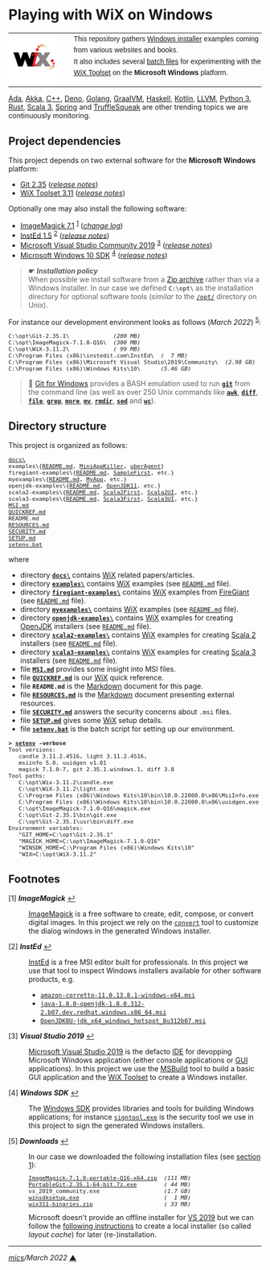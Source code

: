 # <span id="top">Playing with WiX on Windows</span>

<table style="font-family:Helvetica,Arial;font-size:14px;line-height:1.6;">
  <tr>
  <td style="border:0;padding:0 10px 0 0;min-width:120px;"><a href="https://wixtoolset.org/" rel="external"><img src="./images/wixtoolset.png" width="100" alt="WiX project"/></a></td>
  <td style="border:0;padding:0;vertical-align:text-top;">This repository gathers <a href="https://wixtoolset.org/" rel="external">Windows installer</a> examples coming from various websites and books.<br/>
  It also includes several <a href="https://en.wikibooks.org/wiki/Windows_Batch_Scripting" rel="external">batch files</a> for experimenting with the <a href="https://wixtoolset.org/" rel="external">WiX Toolset</a> on the <b>Microsoft Windows</b> platform.
  </td>
  </tr>
</table>

[Ada][ada_examples], [Akka][akka_examples], [C++][cpp_examples], [Deno][deno_examples], [Golang][golang_examples], [GraalVM][graalvm_examples], [Haskell][haskell_examples], [Kotlin][kotlin_examples], [LLVM][llvm_examples], [Python 3][python_examples], [Rust][rust_examples], [Scala 3][scala3_examples], [Spring][spring_examples] and [TruffleSqueak][trufflesqueak_examples] are other trending topics we are continuously monitoring.

## <span id="proj_deps">Project dependencies</span>

This project depends on two external software for the **Microsoft Windows** platform:

- [Git 2.35][git_downloads] ([*release notes*][git_relnotes])
- [WiX Toolset 3.11][wix3_downloads] ([*release notes*][wix3_relnotes])

Optionally one may also install the following software:

- [ImageMagick 7.1][magick_downloads] <sup id="anchor_01"><a href="#footnote_01">1</a></sup> ([*change log*][magick_changelog])
- [InstEd 1.5][insted_downloads] <sup id="anchor_02"><a href="#footnote_02">2</a></sup> ([*release notes*][insted_relnotes])
- [Microsoft Visual Studio Community 2019][vs2019_downloads] <sup id="anchor_03"><a href="#footnote_03">3</a></sup> ([*release notes*][vs2019_relnotes])
- [Microsoft Windows 10 SDK][windows_sdk] <sup id="anchor_04"><a href="#footnote_04">4</a></sup> ([*release notes*][windows_sdk_relnotes])

> **&#9755;** ***Installation policy***<br/>
> When possible we install software from a [Zip archive][zip_archive] rather than via a Windows installer. In our case we defined **`C:\opt\`** as the installation directory for optional software tools (*similar to* the [`/opt/`][linux_opt] directory on Unix).

For instance our development environment looks as follows (*March 2022*) <sup id="anchor_05">[5](#footnote_05)</sup>:

<pre style="font-size:80%;">
C:\opt\Git-2.35.1\             <i>(280 MB)</i>
C:\opt\ImageMagick-7.1.0-Q16\  <i>(300 MB)</i>
C:\opt\WiX-3.11.2\             <i>( 99 MB)</i>
C:\Program Files (x86)\instedit.com\InstEd\  <i>(  7 MB)</i>
C:\Program Files (x86)\Microsoft Visual Studio\2019\Community\  <i>(2.98 GB)</i>
C:\Program Files (x86)\Windows Kits\10\      <i>(5.46 GB)</i>
</pre>

> **:mag_right:** [Git for Windows][git_scm] provides a BASH emulation used to run [**`git`**][git_docs] from the command line (as well as over 250 Unix commands like [**`awk`**][man1_awk], [**`diff`**][man1_diff], [**`file`**][man1_file], [**`grep`**][man1_grep], [**`more`**][man1_more], [**`mv`**][man1_mv], [**`rmdir`**][man1_rmdir], [**`sed`**][man1_sed] and [**`wc`**][man1_wc]).

## <span id="structure">Directory structure</span>

This project is organized as follows:
<pre style="font-size:80%;">
<a href="./examples/docs">docs\</a>
examples\{<a href="./examples/README.md">README.md</a>, <a href="./examples/MiniAppKiller">MiniAppKiller</a>, <a href="./examples/uberAgent">uberAgent</a>}
firegiant-examples\{<a href="./firegiant-examples/README.md">README.md</a>, <a href="./firegiant-examples/SampleFirst">SampleFirst</a>, etc.}
myexamples\{<a href="./myexamples/README.md">README.md</a>, <a href="./myexamples/MyApp">MyApp</a>, etc.}
openjdk-examples\{<a href="./openjdk-examples/README.md">README.md</a>, <a href="./openjdk-examples/OpenJDK11">OpenJDK11</a>, etc.}
scala2-examples\{<a href="./scala2-examples/README.md">README.md</a>, <a href="./scala2-examples/Scala2First">Scala2First</a>, <a href="./scala2-examples/Scala2UI">Scala2UI</a>, etc.}
scala3-examples\{<a href="./scala3-examples/README.md">README.md</a>, <a href="./scala3-examples/Scala3First">Scala3First</a>, <a href="./scala3-examples/Scala3UI">Scala3UI</a>, etc.}
<a href="MSI.md">MSI.md</a>
<a href="QUICKREF.md">QUICKREF.md</a>
README.md
<a href="RESOURCES.md">RESOURCES.md</a>
<a href="SECURITY.md">SECURITY.md</a>
<a href="SETUP.md">SETUP.md</a>
<a href="setenv.bat">setenv.bat</a>
</pre>

where

- directory [**`docs\`**](docs/) contains [WiX] related papers/articles.
- directory [**`examples\`**](examples/) contains [WiX] examples (see [`README.md`](examples/README.md) file).
- directory [**`firegiant-examples\`**](firegiant-examples/) contains [WiX] examples from [FireGiant] (see [`README.md`](firegiant-examples/README.md) file).
- directory [**`myexamples\`**](myexamples/) contains [WiX] examples (see [`README.md`](myexamples/README.md) file).
- directory [**`openjdk-examples\`**](openjdk-examples/) contains [WiX] examples for creating [OpenJDK]() installers (see [`README.md`](openjdk-examples/README.md) file).
- directory [**`scala2-examples\`**](scala2-examples/) contains [WiX] examples for creating [Scala 2][scala2] installers (see [`README.md`](scala2-examples/README.md) file).
- directory [**`scala3-examples\`**](scala3-examples/) contains [WiX] examples for creating [Scala 3][scala3] installers (see [`README.md`](scala3-examples/README.md) file).
- file [**`MSI.md`**](MSI.md) provides some insight into MSI files.
- file [**`QUICKREF.md`**](QUICKREF.md) is our [WiX] quick reference.
- file **`README.md`** is the [Markdown][github_markdown] document for this page.
- file [**`RESOURCES.md`**](RESOURCES.md) is the [Markdown][github_markdown] document presenting external resources.
- file [**`SECURITY.md`**](SECURITY.md) answers the security concerns about `.msi` files.
- file [**`SETUP.md`**](SETUP.md) gives some [WiX] setup details.
- file [**`setenv.bat`**](setenv.bat) is the batch script for setting up our environment.

<pre style="font-size:80%;">
<b>&gt; <a href="./setenv.bat">setenv</a> -verbose</b>
Tool versions:
   candle 3.11.2.4516, light 3.11.2.4516,
   msiinfo 5.0, uuidgen v1.01
   magick 7.1.0-7, git 2.35.1.windows.1, diff 3.8
Tool paths:
   C:\opt\Wix-3.11.2\candle.exe
   C:\opt\WiX-3.11.2\light.exe
   C:\Program Files (x86)\Windows Kits\10\bin\10.0.22000.0\x86\MsiInfo.exe
   C:\Program Files (x86)\Windows Kits\10\bin\10.0.22000.0\x86\uuidgen.exe
   C:\opt\ImageMagick-7.1.0-Q16\magick.exe
   C:\opt\Git-2.35.1\bin\git.exe
   C:\opt\Git-2.35.1\usr\bin\diff.exe
Environment variables:
   "GIT_HOME=C:\opt\Git-2.35.1"
   "MAGICK_HOME=C:\opt\ImageMagick-7.1.0-Q16"
   "WINSDK_HOME=C:\Program Files (x86)\Windows Kits\10"
   "WIX=C:\opt\WiX-3.11.2"
</pre>

## <span id="footnotes">Footnotes</span>

<span id="footnote_01">[1]</span> ***ImageMagick*** [↩](#anchor_01)

<dl><dd>
<a href="https://imagemagick.org/ rel="external">ImageMagick</a> is a free software to create, edit, compose, or convert digital images. In this project we rely on the <a href="https://imagemagick.org/script/convert.php" rel="external"><code>convert</code></a> tool to customize the dialog windows in the generated Windows installer.
</dd></dl>

<span id="footnote_02">[2]</span> ***InstEd*** [↩](#anchor_02)

<dl><dd>
<a href="http://www.instedit.com/download.html">InstEd</a> is a free MSI editor built for professionals. In this project we use that tool to inspect Windows installers available for other software products, e.g.
</dd>
<dd>
<ul>
  <li><a href="https://github.com/corretto/corretto-11/releases"><code>amazon-corretto-11.0.13.8.1-windows-x64.msi</code></a>
  <li><a href="https://developers.redhat.com/products/openjdk/download"><code>java-1.8.0-openjdk-1.8.0.312-2.b07.dev.redhat.windows.x86_64.msi</code></a></li>
  <li><a href="https://adoptium.net/"><code>OpenJDK8U-jdk_x64_windows_hotspot_8u312b07.msi</code></a></li>
</ul>
</dd></dl>

<span id="footnote_03">[3]</span> ***Visual Studio 2019*** [↩](#anchor_03)

<dl><dd>
<a href="https://visualstudio.microsoft.com/vs/older-downloads/">Microsoft Visual Studio 2019</a> is the defacto <a href="https://en.wikipedia.org/wiki/Integrated_development_environment">IDE</a> for devopping Microsoft Windows application (either console applications or <a href="https://en.wikipedia.org/wiki/Graphical_user_interface">GUI</a> applications). In this project we use the <a href="https://docs.microsoft.com/en-us/visualstudio/msbuild/msbuild">MSBuild</a> tool to build a basic GUI application and the <a href="https://wixtoolset.org/" rel="external">WiX Toolset</a> to create a Windows installer.
</dd></dl>

<span id="footnote_04">[4]</span> ***Windows SDK*** [↩](#anchor_04)

<dl><dd>
The <a href="https://developer.microsoft.com/en-us/windows/downloads/windows-sdk/" rel="external">Windows SDK</a> provides libraries and tools for building Windows applications; for instance <a href="https://docs.microsoft.com/en-us/windows/win32/seccrypto/signtool" rel="external"><code>signtool.exe</code></a> is the security tool we use in this project to sign the generated Windows installers.
</dd></dl>

<span id="footnote_05">[5]</span> ***Downloads*** [↩](#anchor_05)

<dl><dd>
In our case we downloaded the following installation files (see <a href="#proj_deps">section 1</a>):
</dd>
<dd>
<pre style="font-size:80%;">
<a href="https://imagemagick.org/script/download.php#windows">ImageMagick-7.1.0-portable-Q16-x64.zip</a>  <i>(111 MB)</i>
<a href="https://git-scm.com/download/win">PortableGit-2.35.1-64-bit.7z.exe</a>        <i>( 44 MB)</i>
vs_2019_community.exe                   <i>(1.7 GB)</i>
<a href="https://developer.microsoft.com/en-us/windows/downloads/windows-sdk/">winsdksetup.exe</a>                         <i>(  1 MB)</i>
<a href="https://github.com/wixtoolset/wix3/releases">wix311-binaries.zip</a>                     <i>( 33 MB)</i>
</pre>
</dd>
<dd>
Microsoft doesn't provide an offline installer for <a href="https://visualstudio.microsoft.com/vs/2019/">VS 2019</a> but we can follow the <a href="https://docs.microsoft.com/en-us/visualstudio/install/create-an-offline-installation-of-visual-studio?view=vs-2019">following instructions</a> to create a local installer (so called <i>layout cache</i>) for later (re-)installation.
</dd></dl>

***

*[mics](https://lampwww.epfl.ch/~michelou/)/March 2022* [**&#9650;**](#top)
<span id="bottom">&nbsp;</span>

<!-- link refs -->

[ada_examples]: https://github.com/michelou/ada-examples
[akka_examples]: https://github.com/michelou/akka-examples
[cargo_cli]: https://doc.rust-lang.org/cargo/commands/cargo.html
[cpp_examples]: https://github.com/michelou/cpp-examples
[deno_examples]: https://github.com/michelou/deno-examples
[firegiant]: https://www.firegiant.com/
[git_docs]: https://git-scm.com/docs/git
[git_downloads]: https://git-scm.com/download/win
[git_scm]: https://git-scm.com/
[github_markdown]: https://github.github.com/gfm/
[git_relnotes]: https://raw.githubusercontent.com/git/git/master/Documentation/RelNotes/2.35.1.txt
[golang_examples]: https://github.com/michelou/golang-examples
[graalvm_examples]: https://github.com/michelou/graalvm-examples
[gui]: https://en.wikipedia.org/wiki/Graphical_user_interface
[haskell_examples]: https://github.com/michelou/haskell-examples
[imagemagick]: https://imagemagick.org/
[insted_downloads]: http://www.instedit.com/download.html
[insted_relnotes]: http://www.instedit.com/features2.html
[kotlin_examples]: https://github.com/michelou/kotlin-examples
[linux_opt]: https://tldp.org/LDP/Linux-Filesystem-Hierarchy/html/opt.html
[llvm_examples]: https://github.com/michelou/llvm-examples
[magick_changelog]: https://imagemagick.org/script/changelog.php
[magick_convert]: https://imagemagick.org/script/convert.php
[magick_downloads]: https://imagemagick.org/script/download.php#windows
[man1_awk]: https://www.linux.org/docs/man1/awk.html
[man1_diff]: https://www.linux.org/docs/man1/diff.html
[man1_file]: https://www.linux.org/docs/man1/file.html
[man1_grep]: https://www.linux.org/docs/man1/grep.html
[man1_more]: https://www.linux.org/docs/man1/more.html
[man1_mv]: https://www.linux.org/docs/man1/mv.html
[man1_rmdir]: https://www.linux.org/docs/man1/rmdir.html
[man1_sed]: https://www.linux.org/docs/man1/sed.html
[man1_wc]: https://www.linux.org/docs/man1/wc.html
[python_examples]: https://github.com/michelou/python-examples
[rust_examples]: https://github.com/michelou/rust-examples
[scala2]: https://www.scala-lang.org/download/scala2.html
[scala3]: https://www.scala-lang.org/download/scala3.html
[scala3_examples]: https://github.com/michelou/dotty-examples
[spring_examples]: https://github.com/michelou/spring-examples
[trufflesqueak_examples]: https://github.com/michelou/trufflesqueak-examples
[vs2019_downloads]: https://visualstudio.microsoft.com/vs/older-downloads/
[vs2019_relnotes]: https://docs.microsoft.com/en-us/visualstudio/releases/2019/release-notes
[windows_limitation]: https://support.microsoft.com/en-gb/help/830473/command-prompt-cmd-exe-command-line-string-limitation
[windows_sdk]: https://developer.microsoft.com/en-us/windows/downloads/windows-sdk/
[windows_sdk_relnotes]: https://developer.microsoft.com/en-us/windows/downloads/windows-sdk/#relnote
[windows_subst]: https://docs.microsoft.com/en-us/windows-server/administration/windows-commands/subst
[wix]: https://wixtoolset.org/
[wix3_downloads]: https://github.com/wixtoolset/wix3/releases
[wix3_relnotes]: https://github.com/wixtoolset/wix3/releases
[zip_archive]: https://www.howtogeek.com/178146/

